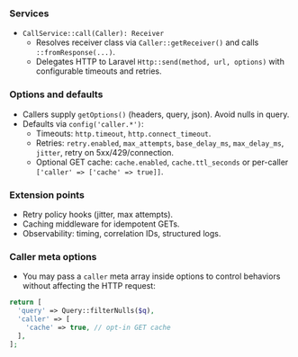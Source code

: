 <!-- 5a3c0f8c-0f8b-4f2e-9d7e-0e1b682f3d3d -->
### Services

- `CallService::call(Caller): Receiver`
  - Resolves receiver class via `Caller::getReceiver()` and calls `::fromResponse(...)`.
  - Delegates HTTP to Laravel `Http::send(method, url, options)` with configurable timeouts and retries.

### Options and defaults

- Callers supply `getOptions()` (headers, query, json). Avoid nulls in query.
- Defaults via `config('caller.*')`:
  - Timeouts: `http.timeout`, `http.connect_timeout`.
  - Retries: `retry.enabled`, `max_attempts`, `base_delay_ms`, `max_delay_ms`, `jitter`, retry on 5xx/429/connection.
  - Optional GET cache: `cache.enabled`, `cache.ttl_seconds` or per-caller `['caller' => ['cache' => true]]`.

### Extension points

- Retry policy hooks (jitter, max attempts).
- Caching middleware for idempotent GETs.
- Observability: timing, correlation IDs, structured logs.

### Caller meta options

- You may pass a `caller` meta array inside options to control behaviors without affecting the HTTP request:
```php
return [
  'query' => Query::filterNulls($q),
  'caller' => [
    'cache' => true, // opt-in GET cache
  ],
];
```




